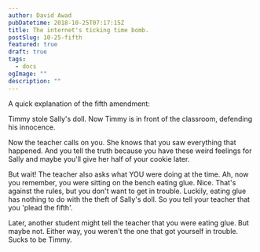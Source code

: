 ```yaml
---
author: David Awad
pubDatetime: 2018-10-25T07:17:15Z
title: The internet's ticking time bomb.
postSlug: 10-25-fifth
featured: true
draft: true
tags:
  - docs
ogImage: ""
description: ""
---
```


A quick explanation of the fifth amendment:

Timmy stole Sally's doll. Now Timmy is in front of the classroom, defending his innocence.

Now the teacher calls on you. She knows that you saw everything that happened. And you tell the truth because you have these weird feelings for Sally and maybe you'll give her half of your cookie later.

But wait! The teacher also asks what YOU were doing at the time. Ah, now you remember, you were sitting on the bench eating glue. Nice. That's against the rules, but you don't want to get in trouble. Luckily, eating glue has nothing to do with the theft of Sally's doll. So you tell your teacher that you 'plead the fifth'.

Later, another student might tell the teacher that you were eating glue. But maybe not. Either way, you weren't the one that got yourself in trouble. Sucks to be Timmy.
